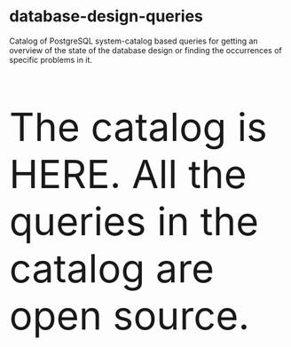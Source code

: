 # database-design-queries
Catalog of PostgreSQL system-catalog based queries for getting an overview of the state of the database design or finding the occurrences of specific problems in it.

<p style="font-size:500%;">The catalog is HERE. All the queries in the catalog are open source.</p>



